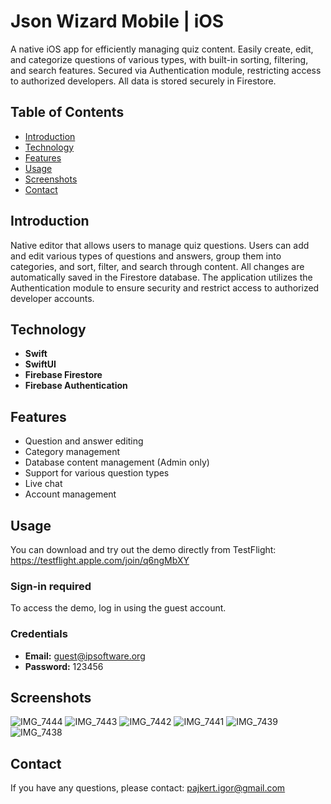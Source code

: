 # Json Wizard Mobile | iOS

A native iOS app for efficiently managing quiz content. Easily create, edit, and categorize questions of various types, with built-in sorting, filtering, and search features. Secured via Authentication module, restricting access to authorized developers. All data is stored securely in Firestore.

## Table of Contents

- [Introduction](#introduction)
- [Technology](#technology)
- [Features](#features)
- [Usage](#usage)
- [Screenshots](#screenshots)
- [Contact](#contact)

## Introduction

Native editor that allows users to manage quiz questions. Users can add and edit various types of questions and answers, group them into categories, and sort, filter, and search through content. All changes are automatically saved in the Firestore database. The application utilizes the Authentication module to ensure security and restrict access to authorized developer accounts.

## Technology

- **Swift**
- **SwiftUI**
- **Firebase Firestore**
- **Firebase Authentication**

## Features

- Question and answer editing
- Category management
- Database content management (Admin only)
- Support for various question types
- Live chat
- Account management

## Usage

You can download and try out the demo directly from TestFlight: https://testflight.apple.com/join/q6ngMbXY

### Sign-in required
To access the demo, log in using the guest account.

### Credentials
- **Email:** guest@ipsoftware.org
- **Password:** 123456

## Screenshots

![IMG_7444](https://github.com/user-attachments/assets/51222a0d-e1c3-4086-a183-4f0923970217)
![IMG_7443](https://github.com/user-attachments/assets/c889132f-6c85-45dd-8193-db3d0d932ea2)
![IMG_7442](https://github.com/user-attachments/assets/6e0ec10e-c539-44ab-868b-6a0368c0107d)
![IMG_7441](https://github.com/user-attachments/assets/65bc20b9-a5fe-4335-96bd-47a366f14e45)
![IMG_7439](https://github.com/user-attachments/assets/7ff018db-4785-448a-bd8b-ec993eebbbaf)
![IMG_7438](https://github.com/user-attachments/assets/52f02be0-ffc5-4c41-967a-9b8545823b2d)

## Contact

If you have any questions, please contact: pajkert.igor@gmail.com
